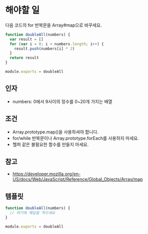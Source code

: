 # 해야할 일

다음 코드의 for 반복문을 Array#map으로 바꾸세요.

```js
function doubleAll(numbers) {
  var result = []
  for (var i = 0; i < numbers.length; i++) {
    result.push(numbers[i] * 2)
  }
  return result
}

module.exports = doubleAll
```

## 인자

* numbers: 0에서 9사이의 정수를 0~20개 가지는 배열

## 조건

* Array.prototype.map()을 사용하셔야 합니다.
* for/while 반복문이나 Array.prototype.forEach를 사용하지 마세요.
* 헬퍼 같은 불필요한 함수를 만들지 마세요.

## 참고

* https://developer.mozilla.org/en-US/docs/Web/JavaScript/Reference/Global_Objects/Array/map

## 템플릿

```js
function doubleAll(numbers) {
  // 여기에 해답을 적으세요
}

module.exports = doubleAll
```
